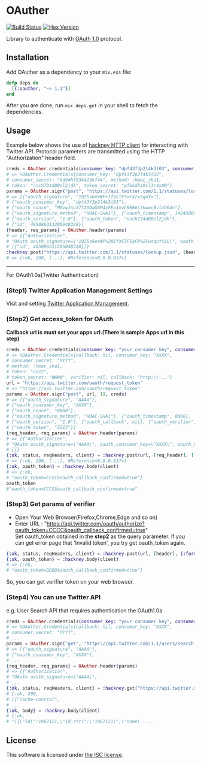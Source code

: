 # OAuther

[![Build Status](https://travis-ci.org/lexmag/oauther.svg)](https://travis-ci.org/lexmag/oauther)
[![Hex Version](https://img.shields.io/hexpm/v/oauther.svg)](https://hex.pm/packages/oauther)

Library to authenticate with [OAuth 1.0](http://tools.ietf.org/html/rfc5849) protocol.

## Installation

Add OAuther as a dependency to your `mix.exs` file:

```elixir
defp deps do
  [{:oauther, "~> 1.1"}]
end
```

After you are done, run `mix deps.get` in your shell to fetch the dependencies.

## Usage

Example below shows the use of [hackney HTTP client](https://github.com/benoitc/hackney)
for interacting with Twitter API.
Protocol parameters are transmitted using the HTTP "Authorization" header field.

```elixir
creds = OAuther.credentials(consumer_key: "dpf43f3p2l4k3l03", consumer_secret: "kd94hf93k423kf44", token: "nnch734d00sl2jdk", token_secret: "pfkkdhi9sl3r4s00")
# => %OAuther.Credentials{consumer_key: "dpf43f3p2l4k3l03",
# consumer_secret: "kd94hf93k423kf44", method: :hmac_sha1,
# token: "nnch734d00sl2jdk", token_secret: "pfkkdhi9sl3r4s00"}
params = OAuther.sign("post", "https://api.twitter.com/1.1/statuses/lookup.json", [{"id", 485086311205048320}], creds)
# => [{"oauth_signature", "10ZSs6eeWP+IfzElF5xFX/wsqnY="},
# {"oauth_consumer_key", "dpf43f3p2l4k3l03"},
# {"oauth_nonce", "M0vwJncX7T2GQwGXM4zFEa1mvL9RReLtkwwcBvlxG0A="},
# {"oauth_signature_method", "HMAC-SHA1"}, {"oauth_timestamp", 1404500030},
# {"oauth_version", "1.0"}, {"oauth_token", "nnch734d00sl2jdk"},
# {"id", 485086311205048320}]
{header, req_params} = OAuther.header(params)
# => {{"Authorization",
# "OAuth oauth_signature=\"10ZSs6eeWP%2BIfzElF5xFX%2FwsqnY%3D\", oauth_consumer_key=\"dpf43f3p2l4k3l03\", oauth_nonce=\"M0vwJncX7T2GQwGXM4zFEa1mvL9RReLtkwwcBvlxG0A%3D\", oauth_signature_method=\"HMAC-SHA1\", oauth_timestamp=\"1404500030\", oauth_version=\"1.0\", oauth_token=\"nnch734d00sl2jdk\""},
# [{"id", 485086311205048320}]}
:hackney.post("https://api.twitter.com/1.1/statuses/lookup.json", [header], {:form, req_params})
# => {:ok, 200, [...], #Reference<0.0.0.837>}
```
----

For OAuth1.0a(Twitter Authentication)

### (Step1) Twitter Application Management Settings
Visit and setting [Twitter Application Management](https://apps.twitter.com/).

### (Step2) Get access_token for OAuth  
**Callback url is must set your apps url.(There is sample Apps url in this step)**
```elixir
creds = OAuther.credentials(consumer_key: "your consumer key", consumer_secret: "your consumer secret", token: "your access token", token_secret: "your access token secret", callback: "http://oauth-verifier-bonblog.a3c1.starter-us-west-1.openshiftapps.com/callback")
# => %OAuther.Credentials{callback: nil, consumer_key: "XXXX",
# consumer_secret: "YYYY",
# method: :hmac_sha1,
# token: "ZZZZ",
# token_secret: "WWWW", verifier: nil, callback: "http://..."}
url = "https://api.twitter.com/oauth/request_token"
# => "https://api.twitter.com/oauth/request_token"
params = OAuther.sign("post", url, [], creds)
# => [{"oauth_signature", "AAAA"},
# {"oauth_consumer_key", "XXXX"},
# {"oauth_nonce", "BBBB"},
# {"oauth_signature_method", "HMAC-SHA1"}, {"oauth_timestamp", 0000},
# {"oauth_version", "1.0"}, {"oauth_callback", nil}, {"oauth_verifier", nil},
# {"oauth_token", "ZZZZ"}]
{req_header, req_params} = OAuther.header(params)
# => {{"Authorization",
# "OAuth oauth_signature=\"AAAA\", oauth_consumer_key=\"XXXX\", oauth_nonce=\"BBBB\", oauth_signature_method=\"HMAC-SHA1\", oauth_timestamp=\"0000\", oauth_version=\"1.0\", oauth_token=\"ZZZZ\""},
# []}
{:ok, status, reqHeaders, client} = :hackney.post(url, [req_header], [])
# => {:ok, 200, [...], #Reference<0.0.0.837>}
{:ok, oauth_token} = :hackney.body(client)
# => {:ok,
# "oauth_token=CCCC&oauth_callback_confirmed=true"}
oauth_token
#"oauth_token=CCCC&oauth_callback_confirmed=true"
```

### (Step3) Get params of verifier

* Open Your Web Browser(Firefox,Chrome,Edge and so on)
* Enter URL : "https://api.twitter.com/oauth/authorize?oauth_token=CCCC&oauth_callback_confirmed=true"  
Set oauth_token obtained in the **step2** as the query parameter.
If you can get error page that 'Invalid token', you try get oauth_token again.

```elixir
{:ok, status, reqHeaders, client} = :hackney.post(url, [header], {:form, req_params})
{:ok, oauth_token} = :hackney.body(client)
# => {:ok,
# "oauth_token=DDDD&oauth_callback_confirmed=true"}
```

So, you can get verifier token on your web browser.

### (Step4) You can use Twitter API

e.g. User Search API that requires authentication the OAuth1.0a

```elixir
creds = OAuther.credentials(consumer_key: "your consumer key", consumer_secret: "your consumer secret", token: "your access token", token_secret: "your access token secret", verifier: "Verifier obtained in step 3")
# => %OAuther.Credentials{callback: nil, consumer_key: "XXXX",
# consumer_secret: "YYYY",
# ...
params = OAuther.sign("get", "https://api.twitter.com/1.1/users/search.json?q=Elixir", [], creds)
# => [{"oauth_signature", "AAAA"},
# {"oauth_consumer_key", "XXXX"},
# ...
{req_header, req_params} = OAuther.header(params)
# => {{"Authorization",
# "OAuth oauth_signature=\"AAAA\",
# ...
{:ok, status, reqHeaders, client} = :hackney.get("https://api.twitter.com/1.1/users/search.json?q=Elixir", [req_header], [])
# {:ok, 200,
# [{"cache-control",
# ...
{:ok, body} = :hackney.body(client)
# {:ok,
# "[{\"id\":1867121,\"id_str\":\"1867121\",\"name\ ....
```


## License

This software is licensed under [the ISC license](LICENSE).
